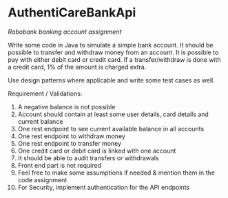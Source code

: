 # AuthentiCareBankApi

_Rabobank banking account assignment_

Write some code in Java to simulate a simple bank account. 
It should be possible to transfer and withdraw money from an account. 
It is possible to pay with either debit card or credit card. 
If a transfer/withdraw is done with a credit card, 1% of the amount is charged extra.

Use design patterns where applicable and write some test cases as well.

Requirement / Validations:
1. A negative balance is not possible
2. Account should contain at least some user details, card details and current balance
3. One rest endpoint to see current available balance in all accounts
4. One rest endpoint to withdraw money
5. One rest endpoint to transfer money
6. One credit card or debit card is linked with one account
7. It should be able to audit transfers or withdrawals
8. Front end part is not required
9. Feel free to make some assumptions if needed & mention them in the code assignment
10. For Security, implement authentication for the API endpoints
